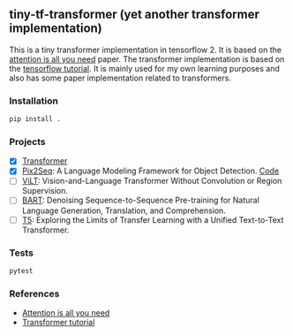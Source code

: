 ## tiny-tf-transformer (yet another transformer implementation)

This is a tiny transformer implementation in tensorflow 2. It is based on the [attention is all you need](https://arxiv.org/abs/1706.03762) paper. The transformer implementation is based on the [tensorflow tutorial](https://www.tensorflow.org/tutorials/text/transformer). It is mainly used for my own learning purposes and also has some paper implementation related to transformers.


### Installation

```bash
pip install .
```

### Projects

- [x] [Transformer](https://arxiv.org/abs/1706.03762)
- [x] [Pix2Seq](https://arxiv.org/abs/2109.10852): A Language Modeling Framework for Object Detection. [Code](examples/pix2seq)
- [ ] [ViLT](https://arxiv.org/abs/2102.03334): Vision-and-Language Transformer Without Convolution or Region Supervision. 
- [ ] [BART](https://arxiv.org/abs/1910.13461): Denoising Sequence-to-Sequence Pre-training for Natural Language Generation, Translation, and Comprehension.
- [ ] [T5](https://arxiv.org/abs/1910.10683): Exploring the Limits of Transfer Learning with a Unified Text-to-Text Transformer.

### Tests

```bash
pytest
```

### References

- [Attention is all you need](https://arxiv.org/abs/1706.03762)
- [Transformer tutorial](https://www.tensorflow.org/tutorials/text/transformer)
